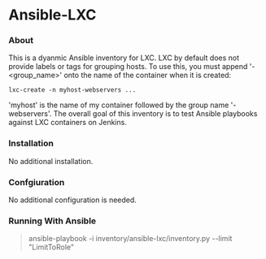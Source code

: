 # Ansible-LXC
### About
This is a dyanmic Ansible inventory for LXC.  LXC by default does not provide labels or tags for grouping hosts.  To use this, you must append '-<group_name>' onto
the name of the container when it is created:

```
lxc-create -n myhost-webservers ...
```

'myhost' is the name of my container followed by the group name '-webservers'.  The overall goal of this inventory is to test Ansible playbooks against LXC containers
on Jenkins.

### Installation
No additional installation.

### Confgiuration
No additional configuration is needed.

### Running With Ansible
>ansible-playbook -i inventory/ansible-lxc/inventory.py --limit "LimitToRole"